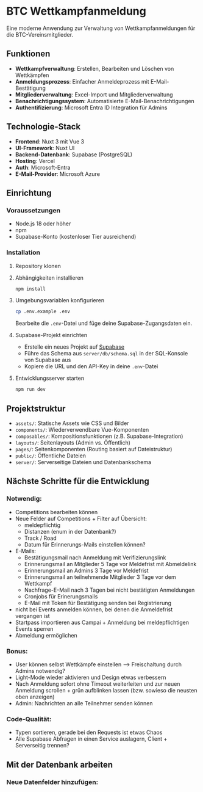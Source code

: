 # BTC Wettkampfanmeldung

Eine moderne Anwendung zur Verwaltung von Wettkampfanmeldungen für die BTC-Vereinsmitglieder.

## Funktionen

- **Wettkampfverwaltung**: Erstellen, Bearbeiten und Löschen von Wettkämpfen
- **Anmeldungsprozess**: Einfacher Anmeldeprozess mit E-Mail-Bestätigung
- **Mitgliederverwaltung**: Excel-Import und Mitgliederverwaltung
- **Benachrichtigungssystem**: Automatisierte E-Mail-Benachrichtigungen
- **Authentifizierung**: Microsoft Entra ID Integration für Admins

## Technologie-Stack

- **Frontend**: Nuxt 3 mit Vue 3
- **UI-Framework**: Nuxt UI
- **Backend-Datenbank**: Supabase (PostgreSQL)
- **Hosting**: Vercel
- **Auth**: Microsoft-Entra
- **E-Mail-Provider**: Microsoft Azure

## Einrichtung

### Voraussetzungen

- Node.js 18 oder höher
- npm
- Supabase-Konto (kostenloser Tier ausreichend)

### Installation

1. Repository klonen

2. Abhängigkeiten installieren

   ```bash
   npm install
   ```

3. Umgebungsvariablen konfigurieren

   ```bash
   cp .env.example .env
   ```

   Bearbeite die `.env`-Datei und füge deine Supabase-Zugangsdaten ein.

4. Supabase-Projekt einrichten

   - Erstelle ein neues Projekt auf [Supabase](https://supabase.com)
   - Führe das Schema aus `server/db/schema.sql` in der SQL-Konsole von Supabase aus
   - Kopiere die URL und den API-Key in deine `.env`-Datei

5. Entwicklungsserver starten
   ```bash
   npm run dev
   ```

## Projektstruktur

- `assets/`: Statische Assets wie CSS und Bilder
- `components/`: Wiederverwendbare Vue-Komponenten
- `composables/`: Kompositionsfunktionen (z.B. Supabase-Integration)
- `layouts/`: Seitenlayouts (Admin vs. Öffentlich)
- `pages/`: Seitenkomponenten (Routing basiert auf Dateistruktur)
- `public/`: Öffentliche Dateien
- `server/`: Serverseitige Dateien und Datenbankschema

## Nächste Schritte für die Entwicklung

### Notwendig:

- Competitions bearbeiten können
- Neue Felder auf Competitions + Filter auf Übersicht:
  - meldepflichtig
  - Distanzen (enum in der Datenbank?)
  - Track / Road
  - Datum für Erinnerungs-Mails einstellen können?
- E-Mails:
  - Bestätigungsmail nach Anmeldung mit Verifizierungslink
  - Erinnerungsmail an Mitglieder 5 Tage vor Meldefrist mit Abmeldelink
  - Erinnerungsmail an Admins 3 Tage vor Meldefrist
  - Erinnerungsmail an teilnehmende Mitglieder 3 Tage vor dem Wettkampf
  - Nachfrage-E-Mail nach 3 Tagen bei nicht bestätigten Anmeldungen
  - Cronjobs für Erinerungsmails
  - E-Mail mit Token für Bestätigung senden bei Registrierung
- nicht bei Events anmelden können, bei denen die Anmeldefrist vergangen ist
- Startpass importieren aus Campai + Anmeldung bei meldepflichtigen Events sperren
- Abmeldung ermöglichen

### Bonus:

- User können selbst Wettkämpfe einstellen --> Freischaltung durch Admins notwendig?
- Light-Mode wieder aktivieren und Design etwas verbessern
- Nach Anmeldung sofort ohne Timeout weiterleiten und zur neuen Anmeldung scrollen + grün aufblinken lassen (bzw. sowieso die neusten oben anzeigen)
- Admin: Nachrichten an alle Teilnehmer senden können

### Code-Qualität:

- Typen sortieren, gerade bei den Requests ist etwas Chaos
- Alle Supabase Abfragen in einen Service auslagern, Client + Serverseitig trennen?

## Mit der Datenbank arbeiten

### Neue Datenfelder hinzufügen:
